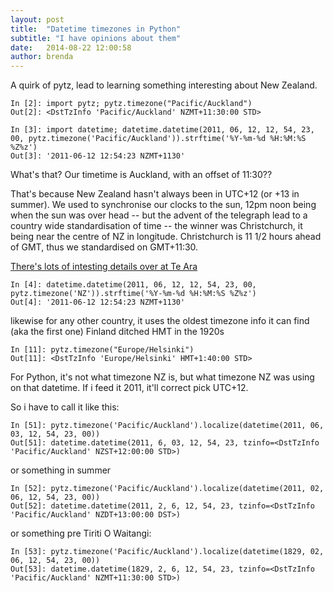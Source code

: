 ```yaml
---
layout: post
title:  "Datetime timezones in Python"
subtitle: "I have opinions about them"
date:   2014-08-22 12:00:58
author: brenda
---
```




A quirk of pytz, lead to learning something interesting about New Zealand.


    In [2]: import pytz; pytz.timezone("Pacific/Auckland")
    Out[2]: <DstTzInfo 'Pacific/Auckland' NZMT+11:30:00 STD>
    
    In [3]: import datetime; datetime.datetime(2011, 06, 12, 12, 54, 23, 00, pytz.timezone('Pacific/Auckland')).strftime('%Y-%m-%d %H:%M:%S %Z%z')
    Out[3]: '2011-06-12 12:54:23 NZMT+1130'

What's that? Our timetime is Auckland, with an offset of 11:30??

<!--break-->


That's because New Zealand hasn't always been in UTC+12  (or +13 in summer). We used to synchronise our clocks to the sun, 12pm noon being when the sun was over head -- but the advent of the telegraph lead to a country wide standardisation of time -- the winner was Christchurch, it being near the centre of NZ in longitude. Christchurch is 11 1/2 hours ahead of GMT, thus we standardised on GMT+11:30.

<a href="http://www.teara.govt.nz/en/timekeeping/page-2">There's lots of intesting details over at Te Ara</a>

    In [4]: datetime.datetime(2011, 06, 12, 12, 54, 23, 00, pytz.timezone('NZ')).strftime('%Y-%m-%d %H:%M:%S %Z%z')
    Out[4]: '2011-06-12 12:54:23 NZMT+1130'

likewise for any other country, it uses the oldest timezone info it
can find (aka the first one)
Finland ditched HMT in the 1920s

    In [11]: pytz.timezone("Europe/Helsinki")
    Out[11]: <DstTzInfo 'Europe/Helsinki' HMT+1:40:00 STD>


For Python, it's not what timezone NZ is, but what timezone NZ was using on that datetime. If i feed it 2011, it'll correct pick UTC+12.

So i have to call it like this:

    In [51]: pytz.timezone('Pacific/Auckland').localize(datetime(2011, 06, 03, 12, 54, 23, 00))
    Out[51]: datetime.datetime(2011, 6, 03, 12, 54, 23, tzinfo=<DstTzInfo 'Pacific/Auckland' NZST+12:00:00 STD>)

or something in summer

    In [52]: pytz.timezone('Pacific/Auckland').localize(datetime(2011, 02, 06, 12, 54, 23, 00))
    Out[52]: datetime.datetime(2011, 2, 6, 12, 54, 23, tzinfo=<DstTzInfo 'Pacific/Auckland' NZDT+13:00:00 DST>)

or something pre Tiriti O Waitangi:

    In [53]: pytz.timezone('Pacific/Auckland').localize(datetime(1829, 02, 06, 12, 54, 23, 00))
    Out[53]: datetime.datetime(1829, 2, 6, 12, 54, 23, tzinfo=<DstTzInfo 'Pacific/Auckland' NZMT+11:30:00 STD>)


